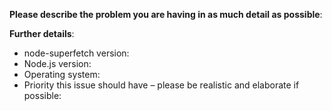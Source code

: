 **Please describe the problem you are having in as much detail as possible**:


**Further details**:

- node-superfetch version:
- Node.js version:
- Operating system:
- Priority this issue should have – please be realistic and elaborate if possible:
